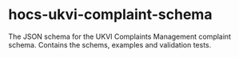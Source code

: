 # hocs-ukvi-complaint-schema
The JSON schema for the UKVI Complaints Management complaint schema.
Contains the schems, examples and validation tests.
